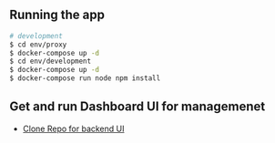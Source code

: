 ## Running the app

```bash
# development
$ cd env/proxy
$ docker-compose up -d
$ cd env/development
$ docker-compose up -d
$ docker-compose run node npm install
```
## Get and run Dashboard UI for managemenet

- [Clone Repo for backend UI](https://github.com/landofcoder/nestpos-gateway-backend-ui)
